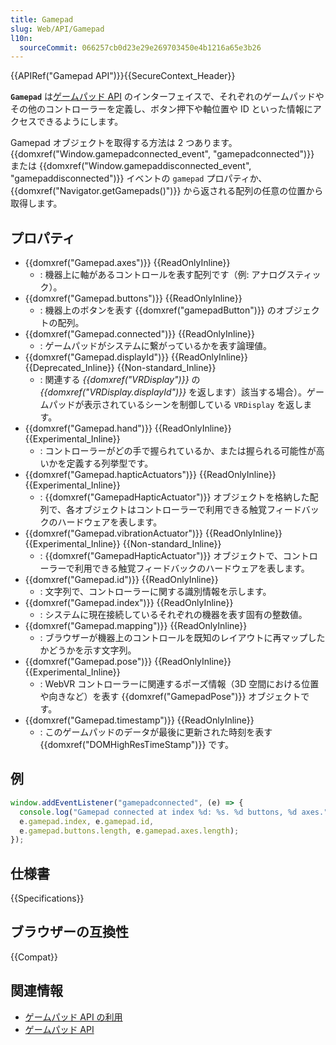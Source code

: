 ```yaml
---
title: Gamepad
slug: Web/API/Gamepad
l10n:
  sourceCommit: 066257cb0d23e29e269703450e4b1216a65e3b26
---
```


{{APIRef("Gamepad API")}}{{SecureContext_Header}}

 **`Gamepad`** は[ゲームパッド API](/ja/docs/Web/API/Gamepad_API) のインターフェイスで、それぞれのゲームパッドやその他のコントローラーを定義し、ボタン押下や軸位置や ID といった情報にアクセスできるようにします。

Gamepad オブジェクトを取得する方法は 2 つあります。 {{domxref("Window.gamepadconnected_event", "gamepadconnected")}} または {{domxref("Window.gamepaddisconnected_event", "gamepaddisconnected")}} イベントの `gamepad` プロパティか、 {{domxref("Navigator.getGamepads()")}} から返される配列の任意の位置から取得します。

## プロパティ

- {{domxref("Gamepad.axes")}} {{ReadOnlyInline}}
  - : 機器上に軸があるコントロールを表す配列です（例: アナログスティック）。
- {{domxref("Gamepad.buttons")}} {{ReadOnlyInline}}
  - : 機器上のボタンを表す {{domxref("gamepadButton")}} のオブジェクトの配列。
- {{domxref("Gamepad.connected")}} {{ReadOnlyInline}}
  - : ゲームパッドがシステムに繋がっているかを表す論理値。
- {{domxref("Gamepad.displayId")}} {{ReadOnlyInline}} {{Deprecated_Inline}} {{Non-standard_Inline}}
  - : 関連する _{{domxref("VRDisplay")}}_ の _{{domxref("VRDisplay.displayId")}}_ を返します）該当する場合）。ゲームパッドが表示されているシーンを制御している `VRDisplay` を返します。
- {{domxref("Gamepad.hand")}} {{ReadOnlyInline}} {{Experimental_Inline}}
  - : コントローラーがどの手で握られているか、または握られる可能性が高いかを定義する列挙型です。
- {{domxref("Gamepad.hapticActuators")}} {{ReadOnlyInline}} {{Experimental_Inline}}
  - : {{domxref("GamepadHapticActuator")}} オブジェクトを格納した配列で、各オブジェクトはコントローラーで利用できる触覚フィードバックのハードウェアを表します。
- {{domxref("Gamepad.vibrationActuator")}} {{ReadOnlyInline}} {{Experimental_Inline}} {{Non-standard_Inline}}
  - : {{domxref("GamepadHapticActuator")}} オブジェクトで、コントローラーで利用できる触覚フィードバックのハードウェアを表します。
- {{domxref("Gamepad.id")}} {{ReadOnlyInline}}
  - : 文字列で、コントローラーに関する識別情報を示します。
- {{domxref("Gamepad.index")}} {{ReadOnlyInline}}
  - : システムに現在接続しているそれぞれの機器を表す固有の整数値。
- {{domxref("Gamepad.mapping")}} {{ReadOnlyInline}}
  - : ブラウザーが機器上のコントロールを既知のレイアウトに再マップしたかどうかを示す文字列。
- {{domxref("Gamepad.pose")}} {{ReadOnlyInline}} {{Experimental_Inline}}
  - : WebVR コントローラーに関連するポーズ情報（3D 空間における位置や向きなど）を表す {{domxref("GamepadPose")}} オブジェクトです。
- {{domxref("Gamepad.timestamp")}} {{ReadOnlyInline}}
  - : このゲームパッドのデータが最後に更新された時刻を表す {{domxref("DOMHighResTimeStamp")}} です。

## 例

```js
window.addEventListener("gamepadconnected", (e) => {
  console.log("Gamepad connected at index %d: %s. %d buttons, %d axes.",
  e.gamepad.index, e.gamepad.id,
  e.gamepad.buttons.length, e.gamepad.axes.length);
});
```

## 仕様書

{{Specifications}}

## ブラウザーの互換性

{{Compat}}

## 関連情報

- [ゲームパッド API の利用](/ja/docs/Web/API/Gamepad_API/Using_the_Gamepad_API)
- [ゲームパッド API](/ja/docs/Web/API/Gamepad_API)
